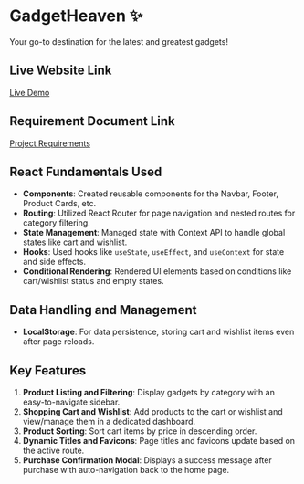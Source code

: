 # GadgetHeaven ✨

Your go-to destination for the latest and greatest gadgets!

## Live Website Link

[Live Demo](https://gadget-heaven-flax.vercel.app/)

## Requirement Document Link

[Project Requirements](https://drive.google.com/file/d/1YVDWvm1-Xg8bwrEYF2Q1FVnvUbGBOUBN/view?usp=sharing)

## React Fundamentals Used

- **Components**: Created reusable components for the Navbar, Footer, Product Cards, etc.
- **Routing**: Utilized React Router for page navigation and nested routes for category filtering.
- **State Management**: Managed state with Context API to handle global states like cart and wishlist.
- **Hooks**: Used hooks like `useState`, `useEffect`, and `useContext` for state and side effects.
- **Conditional Rendering**: Rendered UI elements based on conditions like cart/wishlist status and empty states.

## Data Handling and Management

- **LocalStorage**: For data persistence, storing cart and wishlist items even after page reloads.

## Key Features

1. **Product Listing and Filtering**: Display gadgets by category with an easy-to-navigate sidebar.
2. **Shopping Cart and Wishlist**: Add products to the cart or wishlist and view/manage them in a dedicated dashboard.
3. **Product Sorting**: Sort cart items by price in descending order.
4. **Dynamic Titles and Favicons**: Page titles and favicons update based on the active route.
5. **Purchase Confirmation Modal**: Displays a success message after purchase with auto-navigation back to the home page.

